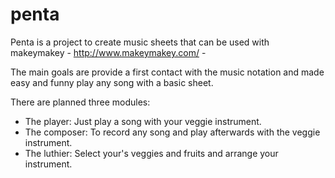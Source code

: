 # penta

Penta is a project to create music sheets that can be used with makeymakey - http://www.makeymakey.com/ -

The main goals are provide a first contact with the music notation and made easy and funny play any song with a basic sheet.

There are planned three modules:
- The player: Just play a song with your veggie instrument. 
- The composer: To record any song and play afterwards with the veggie instrument.
- The luthier: Select your's veggies and fruits and arrange your instrument.
